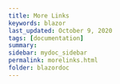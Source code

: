```yaml
---
title: More Links
keywords: blazor
last_updated: October 9, 2020
tags: [documentation]
summary: 
sidebar: mydoc_sidebar
permalink: morelinks.html
folder: blazordoc
---
```






